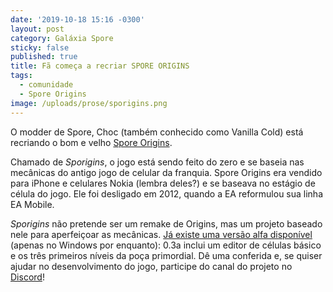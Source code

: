 ```yaml
---
date: '2019-10-18 15:16 -0300'
layout: post
category: Galáxia Spore
sticky: false
published: true
title: Fã começa a recriar SPORE ORIGINS
tags:
  - comunidade
  - Spore Origins
image: /uploads/prose/sporigins.png
---
```

O modder de Spore, Choc (também conhecido como Vanilla Cold) está recriando o bom e velho [Spore Origins](https://guia.esporo.net/wiki/Spore_Origins).

Chamado de _Sporigins_, o jogo está sendo feito do zero e se baseia nas mecânicas do antigo jogo de celular da franquia. Spore Origins era vendido para iPhone e celulares Nokia (lembra deles?) e se baseava no estágio de célula do jogo. Ele foi desligado em 2012, quando a EA reformulou sua linha EA Mobile.

_Sporigins_ não pretende ser um remake de Origins, mas um projeto baseado nele para aperfeiçoar as mecânicas. [Já existe uma versão alfa disponível](https://1drv.ms/u/s!AvuubHYsSlZUmkmF_AhrQDdoov2n?e=hF1Snw) (apenas no Windows por enquanto): 0.3a inclui um editor de células básico e os três primeiros níveis da poça primordial. Dê uma conferida e, se quiser ajudar no desenvolvimento do jogo, participe do canal do projeto no [Discord](https://discord.gg/dhh7Xng)! 
